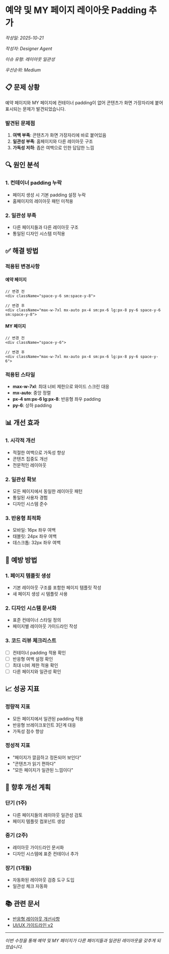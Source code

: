 # 예약 및 MY 페이지 레이아웃 Padding 추가

*작성일: 2025-10-21*

*작성자: Designer Agent*

*이슈 유형: 레이아웃 일관성*

*우선순위: Medium*

## 📋 문제 상황

예약 페이지와 MY 페이지에 컨테이너 padding이 없어 콘텐츠가 화면 가장자리에 붙어 표시되는 문제가 발견되었습니다.

### 발견된 문제점
1. **여백 부족**: 콘텐츠가 화면 가장자리에 바로 붙어있음
2. **일관성 부족**: 홈페이지와 다른 레이아웃 구조
3. **가독성 저하**: 좁은 여백으로 인한 답답한 느낌

## 🔍 원인 분석

### 1. 컨테이너 padding 누락
- 페이지 생성 시 기본 padding 설정 누락
- 홈페이지의 레이아웃 패턴 미적용

### 2. 일관성 부족
- 다른 페이지들과 다른 레이아웃 구조
- 통일된 디자인 시스템 미적용

## ✅ 해결 방법

### 적용된 변경사항

#### 예약 페이지
```tsx
// 변경 전
<div className="space-y-6 sm:space-y-8">

// 변경 후
<div className="max-w-7xl mx-auto px-4 sm:px-6 lg:px-8 py-6 space-y-6 sm:space-y-8">
```

#### MY 페이지
```tsx
// 변경 전
<div className="space-y-6">

// 변경 후
<div className="max-w-7xl mx-auto px-4 sm:px-6 lg:px-8 py-6 space-y-6">
```

### 적용된 스타일
- **max-w-7xl**: 최대 너비 제한으로 와이드 스크린 대응
- **mx-auto**: 중앙 정렬
- **px-4 sm:px-6 lg:px-8**: 반응형 좌우 padding
- **py-6**: 상하 padding

## 📊 개선 효과

### 1. 시각적 개선
- 적절한 여백으로 가독성 향상
- 콘텐츠 집중도 개선
- 전문적인 레이아웃

### 2. 일관성 확보
- 모든 페이지에서 동일한 레이아웃 패턴
- 통일된 사용자 경험
- 디자인 시스템 준수

### 3. 반응형 최적화
- 모바일: 16px 좌우 여백
- 태블릿: 24px 좌우 여백
- 데스크톱: 32px 좌우 여백

## 🔄 예방 방법

### 1. 페이지 템플릿 생성
- 기본 레이아웃 구조를 포함한 페이지 템플릿 작성
- 새 페이지 생성 시 템플릿 사용

### 2. 디자인 시스템 문서화
- 표준 컨테이너 스타일 정의
- 페이지별 레이아웃 가이드라인 작성

### 3. 코드 리뷰 체크리스트
- [ ] 컨테이너 padding 적용 확인
- [ ] 반응형 여백 설정 확인
- [ ] 최대 너비 제한 적용 확인
- [ ] 다른 페이지와 일관성 확인

## 📈 성공 지표

### 정량적 지표
- 모든 페이지에서 일관된 padding 적용
- 반응형 브레이크포인트 3단계 대응
- 가독성 점수 향상

### 정성적 지표
- "페이지가 깔끔하고 정돈되어 보인다"
- "콘텐츠가 읽기 편하다"
- "모든 페이지가 일관된 느낌이다"

## 🎯 향후 개선 계획

### 단기 (1주)
- 다른 페이지들의 레이아웃 일관성 검토
- 페이지 템플릿 컴포넌트 생성

### 중기 (2주)
- 레이아웃 가이드라인 문서화
- 디자인 시스템에 표준 컨테이너 추가

### 장기 (1개월)
- 자동화된 레이아웃 검증 도구 도입
- 일관성 체크 자동화

## 📚 관련 문서
- [반응형 레이아웃 개선사항](../responsive-layout-improvements.md)
- [UI/UX 가이드라인 v2](../ui-ux-guidelines-v2.md)

---

*이번 수정을 통해 예약 및 MY 페이지가 다른 페이지들과 일관된 레이아웃을 갖추게 되었습니다.*
